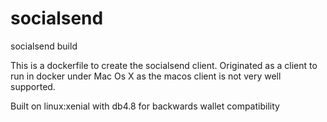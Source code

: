 # socialsend
socialsend build

This is a dockerfile to create the socialsend client.
Originated as a client to run in docker under Mac Os X as the macos client is not very well supported.

Built on linux:xenial with db4.8 for backwards wallet compatibility

